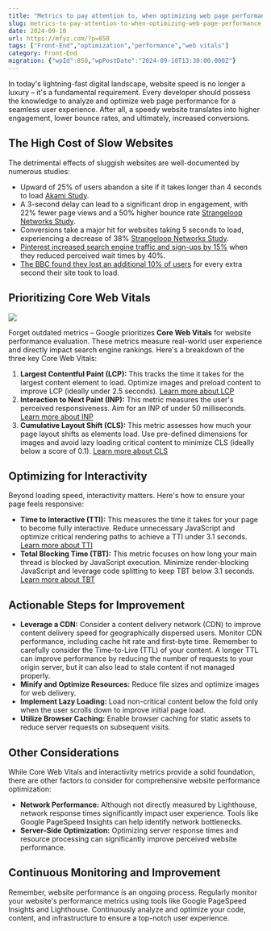 ```yaml
---
title: "Metrics to pay attention to, when optimizing web page performance"
slug: metrics-to-pay-attention-to-when-optimizing-web-page-performance
date: 2024-09-10
url: https://mfyz.com/?p=850
tags: ["Front-End","optimization","performance","web vitals"]
category: Front-End
migration: {"wpId":850,"wpPostDate":"2024-09-10T13:30:00.000Z"}
---
```


In today's lightning-fast digital landscape, website speed is no longer a luxury – it's a fundamental requirement. Every developer should possess the knowledge to analyze and optimize web page performance for a seamless user experience. After all, a speedy website translates into higher engagement, lower bounce rates, and ultimately, increased conversions.

## **The High Cost of Slow Websites**

The detrimental effects of sluggish websites are well-documented by numerous studies:

*   Upward of 25% of users abandon a site if it takes longer than 4 seconds to load [Akami Study](https://www.getelastic.com/site-performance/).
*   A 3-second delay can lead to a significant drop in engagement, with 22% fewer page views and a 50% higher bounce rate [Strangeloop Networks Study](https://blog.radware.com/applicationdelivery/applicationaccelerationoptimization/2013/03/free-report-ecommerce-page-speed-web-performance-spring-2013/).
*   Conversions take a major hit for websites taking 5 seconds to load, experiencing a decrease of 38% [Strangeloop Networks Study](https://blog.radware.com/applicationdelivery/applicationaccelerationoptimization/2013/03/free-report-ecommerce-page-speed-web-performance-spring-2013/).
*   [Pinterest increased search engine traffic and sign-ups by 15%](https://medium.com/@Pinterest_Engineering/driving-user-growth-with-performance-improvements-cfc50dafadd7) when they reduced perceived wait times by 40%.
*   [The BBC found they lost an additional 10% of users](https://www.creativebloq.com/features/how-the-bbc-builds-websites-that-scale) for every extra second their site took to load.

## **Prioritizing Core Web Vitals**

![](/images/archive/en/2024/09/image.png)

Forget outdated metrics – Google prioritizes **Core Web Vitals** for website performance evaluation. These metrics measure real-world user experience and directly impact search engine rankings. Here's a breakdown of the three key Core Web Vitals:

1.  **Largest Contentful Paint (LCP):** This tracks the time it takes for the largest content element to load. Optimize images and preload content to improve LCP (ideally under 2.5 seconds). [Learn more about LCP](https://web.dev/lcp/)
2.  **Interaction to Next Paint (INP):** This metric measures the user's perceived responsiveness. Aim for an INP of under 50 milliseconds. [Learn more about INP](https://web.dev/inp/)
3.  **Cumulative Layout Shift (CLS):** This metric assesses how much your page layout shifts as elements load. Use pre-defined dimensions for images and avoid lazy loading critical content to minimize CLS (ideally below a score of 0.1). [Learn more about CLS](https://web.dev/cls/)

## **Optimizing for Interactivity**

Beyond loading speed, interactivity matters. Here's how to ensure your page feels responsive:

*   **Time to Interactive (TTI):** This measures the time it takes for your page to become fully interactive. Reduce unnecessary JavaScript and optimize critical rendering paths to achieve a TTI under 3.1 seconds. [Learn more about TTI](https://web.dev/interactive/)
*   **Total Blocking Time (TBT):** This metric focuses on how long your main thread is blocked by JavaScript execution. Minimize render-blocking JavaScript and leverage code splitting to keep TBT below 3.1 seconds. [Learn more about TBT](https://web.dev/lighthouse-total-blocking-time/)

## **Actionable Steps for Improvement**

*   **Leverage a CDN:** Consider a content delivery network (CDN) to improve content delivery speed for geographically dispersed users. Monitor CDN performance, including cache hit rate and first-byte time. Remember to carefully consider the Time-to-Live (TTL) of your content. A longer TTL can improve performance by reducing the number of requests to your origin server, but it can also lead to stale content if not managed properly.
*   **Minify and Optimize Resources:** Reduce file sizes and optimize images for web delivery.
*   **Implement Lazy Loading:** Load non-critical content below the fold only when the user scrolls down to improve initial page load.
*   **Utilize Browser Caching:** Enable browser caching for static assets to reduce server requests on subsequent visits.

## **Other Considerations**

While Core Web Vitals and interactivity metrics provide a solid foundation, there are other factors to consider for comprehensive website performance optimization:

*   **Network Performance:** Although not directly measured by Lighthouse, network response times significantly impact user experience. Tools like Google PageSpeed Insights can help identify network bottlenecks.
*   **Server-Side Optimization:** Optimizing server response times and resource processing can significantly improve perceived website performance.

## **Continuous Monitoring and Improvement**

Remember, website performance is an ongoing process. Regularly monitor your website's performance metrics using tools like Google PageSpeed Insights and Lighthouse. Continuously analyze and optimize your code, content, and infrastructure to ensure a top-notch user experience.
